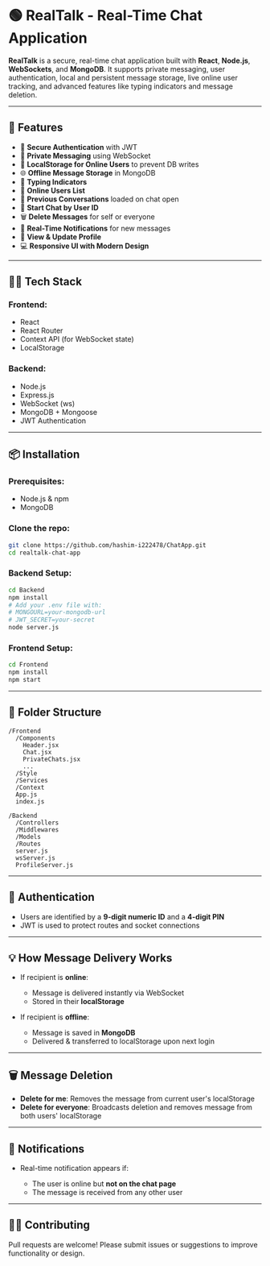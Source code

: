 
# 🟢 RealTalk - Real-Time Chat Application

**RealTalk** is a secure, real-time chat application built with **React**, **Node.js**, **WebSockets**, and **MongoDB**. It supports private messaging, user authentication, local and persistent message storage, live online user tracking, and advanced features like typing indicators and message deletion.

---

## 🚀 Features

* 🔐 **Secure Authentication** with JWT
* 💬 **Private Messaging** using WebSocket
* 💾 **LocalStorage for Online Users** to prevent DB writes
* 🌐 **Offline Message Storage** in MongoDB
* 📡 **Typing Indicators**
* 👀 **Online Users List**
* 🧠 **Previous Conversations** loaded on chat open
* 🧾 **Start Chat by User ID**
* 🗑️ **Delete Messages** for self or everyone
* 🔔 **Real-Time Notifications** for new messages
* 🧍 **View & Update Profile**
* 💻 **Responsive UI with Modern Design**

---

## 🧑‍💻 Tech Stack

### Frontend:

* React
* React Router
* Context API (for WebSocket state)
* LocalStorage

### Backend:

* Node.js
* Express.js
* WebSocket (ws)
* MongoDB + Mongoose
* JWT Authentication

---

## 📦 Installation

### Prerequisites:

* Node.js & npm
* MongoDB

### Clone the repo:

```bash
git clone https://github.com/hashim-i222478/ChatApp.git
cd realtalk-chat-app
```

### Backend Setup:

```bash
cd Backend
npm install
# Add your .env file with:
# MONGOURL=your-mongodb-url
# JWT_SECRET=your-secret
node server.js
```

### Frontend Setup:

```bash
cd Frontend
npm install
npm start
```

---

## 📝 Folder Structure

```
/Frontend
  /Components
    Header.jsx
    Chat.jsx
    PrivateChats.jsx
    ...
  /Style
  /Services
  /Context
  App.js
  index.js

/Backend
  /Controllers
  /Middlewares
  /Models
  /Routes
  server.js
  wsServer.js
  ProfileServer.js
```

---

## 🔐 Authentication

* Users are identified by a **9-digit numeric ID** and a **4-digit PIN**
* JWT is used to protect routes and socket connections

---

## 💡 How Message Delivery Works

* If recipient is **online**:

  * Message is delivered instantly via WebSocket
  * Stored in their **localStorage**
* If recipient is **offline**:

  * Message is saved in **MongoDB**
  * Delivered & transferred to localStorage upon next login

---

## 🗑️ Message Deletion

* **Delete for me**: Removes the message from current user's localStorage
* **Delete for everyone**: Broadcasts deletion and removes message from both users' localStorage

---

## 🔔 Notifications

* Real-time notification appears if:

  * The user is online but **not on the chat page**
  * The message is received from any other user

---

## 🙋‍♂️ Contributing

Pull requests are welcome! Please submit issues or suggestions to improve functionality or design.